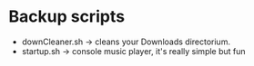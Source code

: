 # Backup scripts
- downCleaner.sh -> cleans your Downloads directorium.
- startup.sh -> console music player, it's really simple but fun
